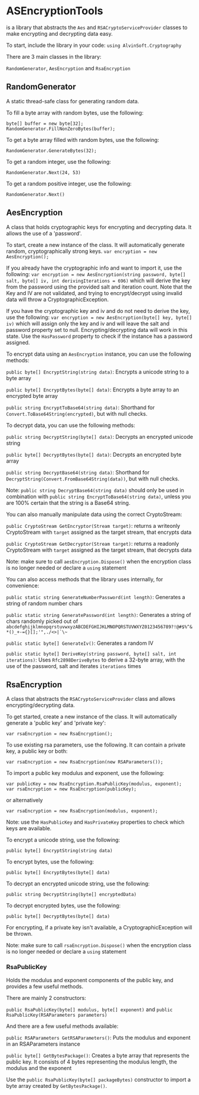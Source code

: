 # ASEncryptionTools
is a library that abstracts the ```Aes``` and ```RSACryptoServiceProvider``` classes to make encrypting and decrypting data easy.

To start, include the library in your code:
```using AlvinSoft.Cryptography```

There are 3 main classes in the library:

```RandomGenerator```,
```AesEncryption``` and
```RsaEncryption```

## RandomGenerator

A static thread-safe class for generating random data.

To fill a byte array with random bytes, use the following:

```
byte[] buffer = new byte[32];
RandomGenerator.FillNonZeroBytes(buffer);
```

To get a byte array filled with random bytes, use the following:

```RandomGenerator.GenerateBytes(32);```

To get a random integer, use the following:

```RandomGenerator.Next(24, 53)```

To get a random positive integer, use the following:

```RandomGenerator.Next()```


## AesEncryption

A class that holds cryptographic keys for encrypting and decrypting data. It allows the use of a 'password'.

To start, create a new instance of the class. It will automatically generate random, cryptographically strong keys.
```var encryption = new AesEncryption();```

If you already have the cryptographic info and want to import it, use the following:
```var encryption = new AesEncryption(string password, byte[] salt, byte[] iv, int derivingIterations = 696)```
which will derive the key from the password using the provided salt and iteration count. Note that the Key and IV are not validated, and trying to encrypt/decrypt using invalid data will throw a CryptographicException.

If you have the cryptographic key and iv and do not need to derive the key, use the following:
```var encryption = new AesEncryption(byte[] key, byte[] iv)```
which will assign only the key and iv and will leave the salt and password property set to null. Encrypting/decrypting data will work in this state. Use the ```HasPassword``` property to check if the instance has a password assigned.


To encrypt data using an ```AesEncryption``` instance, you can use the following methods:

```public byte[] EncryptString(string data)```: Encrypts a unicode string to a byte array

```public byte[] EncryptBytes(byte[] data)```: Encrypts a byte array to an encrypted byte array

```public string EncryptToBase64(string data)```: Shorthand for ```Convert.ToBase64String(encrypted)```, but with null checks.

To decrypt data, you can use the following methods:

```public string DecryptString(byte[] data)```: Decrypts an encrypted unicode string

```public byte[] DecryptBytes(byte[] data)```: Decrypts an encrypted byte array

```public string DecryptBase64(string data)```: Shorthand for ```DecryptString(Convert.FromBase64String(data))```, but with null checks.


Note: ```public string DecryptBase64(string data)``` should only be used in combination with ```public string EncryptToBase64(string data)```, unless you are 100% certain that the string is a Base64 string.


You can also manually manipulate data using the correct CryptoStream:

```public CryptoStream GetEncryptor(Stream target)```: returns a writeonly CryptoStream with ```target``` assigned as the target stream, that encrypts data

```public CryptoStream GetDecryptor(Stream target)```: returns a readonly CryptoStream with ```target``` assigned as the target stream, that decrypts data

Note: make sure to call ```aesEncryption.Dispose()``` when the encryption class is no longer needed or declare a ```using``` statement


You can also access methods that the library uses internally, for convenience:

```public static string GenerateNumberPassword(int length)```: Generates a string of random number chars

```public static string GeneratePassword(int length)```: Generates a string of chars randomly picked out of ```abcdefghijklmnopqrstuvwxyzABCDEFGHIJKLMNOPQRSTUVWXYZ0123456789?!@#$%^&*()_+-={}[];'",./<>|`\~```

```public static byte[] GenerateIv()```: Generates a random IV

```public static byte[] DeriveKey(string password, byte[] salt, int iterations)```: Uses ```Rfc2898DeriveBytes``` to derive a 32-byte array, with the use of the password, salt and iterates ```iterations``` times


## RsaEncryption

A class that abstracts the ```RSACryptoServiceProvider``` class and allows encrypting/decrypting data.

To get started, create a new instance of the class. It will automatically generate a 'public key' and 'private key':

```var rsaEncryption = new RsaEncryption();```

To use existing rsa parameters, use the following. It can contain a private key, a public key or both:

```var rsaEncryption = new RsaEncryption(new RSAParameters());```

To import a public key modulus and exponent, use the following:

```
var publicKey = new RsaEncryption.RsaPublicKey(modulus, exponent);
var rsaEncryption = new RsaEncryption(publicKey);
```
or alternatively

```var rsaEncryption = new RsaEncryption(modulus, exponent);```

Note: use the ```HasPublicKey``` and ```HasPrivateKey``` properties to check which keys are available.


To encrypt a unicode string, use the following:

```public byte[] EncryptString(string data)```

To encrypt bytes, use the following:

```public byte[] EncryptBytes(byte[] data)```


To decrypt an encrypted unicode string, use the following:

```public string DecryptString(byte[] encryptedData)```

To decrypt encrypted bytes, use the following:

```public byte[] DecryptBytes(byte[] data)```

For encrypting, if a private key isn't available, a CryptographicException will be thrown.

Note: make sure to call ```rsaEncryption.Dispose()``` when the encryption class is no longer needed or declare a ```using``` statement

### RsaPublicKey

Holds the modulus and exponent components of the public key, and provides a few useful methods.

There are mainly 2 constructors:

```public RsaPublicKey(byte[] modulus, byte[] exponent)``` and ```public RsaPublicKey(RSAParameters parameters)```

And there are a few useful methods available:

```public RSAParameters GetRSAParameters()```: Puts the modulus and exponent in an RSAParameters instance

```public byte[] GetBytesPackage()```: Creates a byte array that represents the public key. It consists of 4 bytes representing the modulus length, the modulus and the exponent

Use the ```public RsaPublicKey(byte[] packageBytes)``` constructor to import a byte array created by ```GetBytesPackage()```.